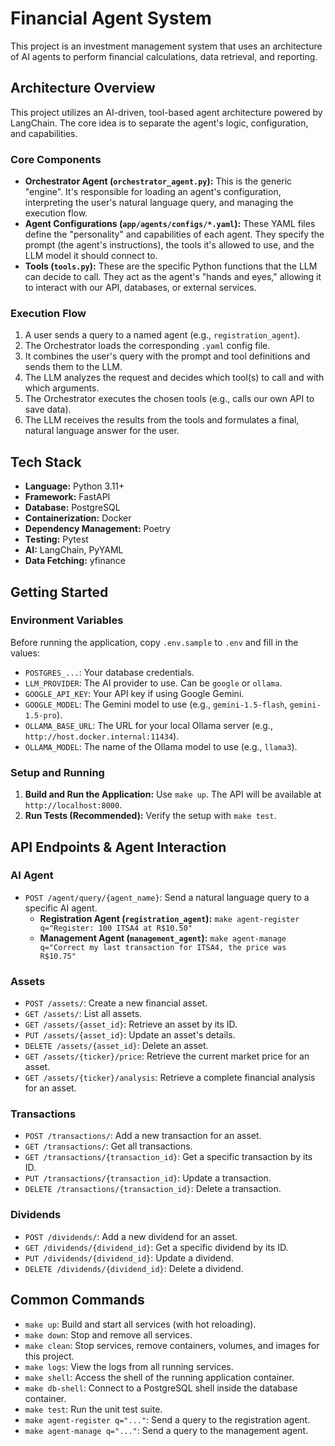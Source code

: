 # Financial Agent System

This project is an investment management system that uses an architecture of AI agents to perform financial calculations, data retrieval, and reporting.

## Architecture Overview
This project utilizes an AI-driven, tool-based agent architecture powered by LangChain. The core idea is to separate the agent's logic, configuration, and capabilities.

### Core Components
* **Orchestrator Agent (`orchestrator_agent.py`):** This is the generic "engine". It's responsible for loading an agent's configuration, interpreting the user's natural language query, and managing the execution flow.
* **Agent Configurations (`app/agents/configs/*.yaml`):** These YAML files define the "personality" and capabilities of each agent. They specify the prompt (the agent's instructions), the tools it's allowed to use, and the LLM model it should connect to.
* **Tools (`tools.py`):** These are the specific Python functions that the LLM can decide to call. They act as the agent's "hands and eyes," allowing it to interact with our API, databases, or external services.

### Execution Flow
1.  A user sends a query to a named agent (e.g., `registration_agent`).
2.  The Orchestrator loads the corresponding `.yaml` config file.
3.  It combines the user's query with the prompt and tool definitions and sends them to the LLM.
4.  The LLM analyzes the request and decides which tool(s) to call and with which arguments.
5.  The Orchestrator executes the chosen tools (e.g., calls our own API to save data).
6.  The LLM receives the results from the tools and formulates a final, natural language answer for the user.

## Tech Stack
- **Language:** Python 3.11+
- **Framework:** FastAPI
- **Database:** PostgreSQL
- **Containerization:** Docker
- **Dependency Management:** Poetry
- **Testing:** Pytest
- **AI:** LangChain, PyYAML
- **Data Fetching:** yfinance

## Getting Started

### Environment Variables
Before running the application, copy `.env.sample` to `.env` and fill in the values:
* `POSTGRES_...`: Your database credentials.
* `LLM_PROVIDER`: The AI provider to use. Can be `google` or `ollama`.
* `GOOGLE_API_KEY`: Your API key if using Google Gemini.
* `GOOGLE_MODEL`: The Gemini model to use (e.g., `gemini-1.5-flash`, `gemini-1.5-pro`).
* `OLLAMA_BASE_URL`: The URL for your local Ollama server (e.g., `http://host.docker.internal:11434`).
* `OLLAMA_MODEL`: The name of the Ollama model to use (e.g., `llama3`).

### Setup and Running
1.  **Build and Run the Application:** Use `make up`. The API will be available at `http://localhost:8000`.
2.  **Run Tests (Recommended):** Verify the setup with `make test`.

## API Endpoints & Agent Interaction

### AI Agent
* `POST /agent/query/{agent_name}`: Send a natural language query to a specific AI agent.
  * **Registration Agent (`registration_agent`):**
    `make agent-register q="Register: 100 ITSA4 at R$10.50"`
  * **Management Agent (`management_agent`):**
    `make agent-manage q="Correct my last transaction for ITSA4, the price was R$10.75"`

### Assets
* `POST /assets/`: Create a new financial asset.
* `GET /assets/`: List all assets.
* `GET /assets/{asset_id}`: Retrieve an asset by its ID.
* `PUT /assets/{asset_id}`: Update an asset's details.
* `DELETE /assets/{asset_id}`: Delete an asset.
* `GET /assets/{ticker}/price`: Retrieve the current market price for an asset.
* `GET /assets/{ticker}/analysis`: Retrieve a complete financial analysis for an asset.

### Transactions
* `POST /transactions/`: Add a new transaction for an asset.
* `GET /transactions/`: Get all transactions.
* `GET /transactions/{transaction_id}`: Get a specific transaction by its ID.
* `PUT /transactions/{transaction_id}`: Update a transaction.
* `DELETE /transactions/{transaction_id}`: Delete a transaction.

### Dividends
* `POST /dividends/`: Add a new dividend for an asset.
* `GET /dividends/{dividend_id}`: Get a specific dividend by its ID.
* `PUT /dividends/{dividend_id}`: Update a dividend.
* `DELETE /dividends/{dividend_id}`: Delete a dividend.

## Common Commands
- `make up`: Build and start all services (with hot reloading).
- `make down`: Stop and remove all services.
- `make clean`: Stop services, remove containers, volumes, and images for this project.
- `make logs`: View the logs from all running services.
- `make shell`: Access the shell of the running application container.
- `make db-shell`: Connect to a PostgreSQL shell inside the database container.
- `make test`: Run the unit test suite.
- `make agent-register q="..."`: Send a query to the registration agent.
- `make agent-manage q="..."`: Send a query to the management agent.
